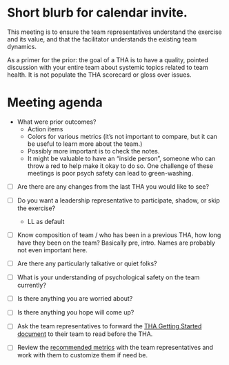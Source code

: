 # Short blurb for calendar invite.
This meeting is to ensure the team representatives understand the exercise and its value, and that the facilitator understands the existing team dynamics.

As a primer for the prior: the goal of a THA is to have a quality, pointed discussion with your entire team about systemic topics related to team health. It is not populate the THA scorecard or gloss over issues.

# Meeting agenda

- What were prior outcomes?
    - Action items
    - Colors for various metrics (it’s not important to compare, but it can be useful to learn more about the team.)
    - Possibly more important is to check the notes.
    - It might be valuable to have an “inside person”, someone who can throw a red to help make it okay to do so. One challenge of these meetings is poor psych safety can lead to green-washing.

- [ ] Are there are any changes from the last THA you would like to see?

- [ ] Do you want a leadership representative to participate, shadow, or skip the exercise?
    - LL as default

- [ ] Know composition of team / who has been in a previous THA, how long have they been on the team? Basically pre, intro. Names are probably not even important here.
- [ ] Are there any particularly talkative or quiet folks?

- [ ] What is your understanding of psychological safety on the team currently?

- [ ] Is there anything you are worried about?

- [ ] Is there anything you hope will come up?

- [ ] Ask the team representatives to forward the [THA Getting Started document](https://docs.google.com/document/d/1h34W05UgqHF935SNWxZK8hoSBYK-w3-wBwSPPr1FpD8/edit) to their team to read before the THA.

- [ ] Review the [recommended metrics](https://docs.google.com/spreadsheets/d/1d98EX4P0dyl99Pd9jJN6nZ4QvBm0GIKhD2RZkgnF03w/edit#gid=1805229700) with the team representatives and work with them to customize them if need be.
